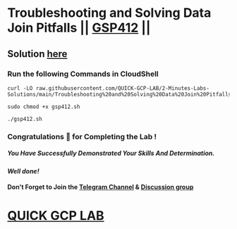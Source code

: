 # Troubleshooting and Solving Data Join Pitfalls || [GSP412](https://www.cloudskillsboost.google/focuses/3638?parent=catalog) ||

## Solution [here](https://youtu.be/7GEtTBGYgZ8)

### Run the following Commands in CloudShell

```
curl -LO raw.githubusercontent.com/QUICK-GCP-LAB/2-Minutes-Labs-Solutions/main/Troubleshooting%20and%20Solving%20Data%20Join%20Pitfalls/gsp412.sh

sudo chmod +x gsp412.sh

./gsp412.sh
```

### Congratulations 🎉 for Completing the Lab !

##### *You Have Successfully Demonstrated Your Skills And Determination.*

#### *Well done!*

#### Don't Forget to Join the [Telegram Channel](https://t.me/QuickGcpLab) & [Discussion group](https://t.me/QuickGcpLabChats)

# [QUICK GCP LAB](https://www.youtube.com/@quickgcplab)
